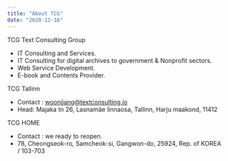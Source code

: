 ```yaml
---
title: "About TCG"
date: "2020-12-16"
---
```


TCG
Text Consulting Group

* IT Consulting and Services.
* IT Consulting for digital archives to government & Nonprofit sectors.
* Web Service Development.
* E-book and Contents Provider.


TCG Tallinn

* Contact : woonjjang@textconsulting.io
* Head: Majaka tn 26, Lasnamäe linnaosa, Tallinn, Harju maakond, 11412


TCG HOME

* Contact : we ready to reopen.
* 78, Cheongseok-ro, Samcheok-si, Gangwon-do, 25924, Rep. of KOREA / 103-703